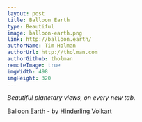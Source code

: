 ```yaml
---
layout: post
title: Balloon Earth
type: Beautiful
image: balloon-earth.png
link: http://balloon.earth/
authorName: Tim Holman
authorUrl: http://tholman.com
authorGithub: tholman
remoteImage: true
imgWidth: 498
imgHeight: 320
---
```


_Beautiful planetary views, on every new tab._

[Balloon Earth](http://balloon.earth/) - by [Hinderling Volkart](http://www.hinderlingvolkart.com/)
